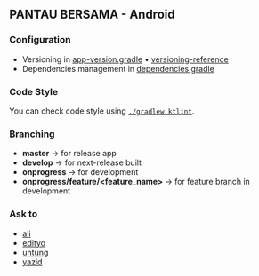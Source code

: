 ## PANTAU BERSAMA - Android

### Configuration

* Versioning in [app-version.gradle](config/app-version.gradle)    • [versioning-reference](https://medium.com/@maxirosson/versioning-android-apps-d6ec171cfd82)
* Dependencies management in [dependencies.gradle](config/dependencies.gradle)

### Code Style

You can check code style using [`./gradlew ktlint`](https://ktlint.github.io/).

### Branching

* **master** -> for release app
* **develop** -> for next-release built
* **onprogress** -> for development
* **onprogress/feature/<feature_name>** -> for feature branch in development

### Ask to

* [ali](@mustofa.ali)
* [edityo](@edityomurti)
* [untung](@untungs)
* [yazid](@yazid)